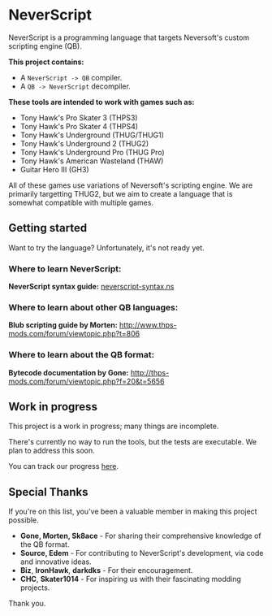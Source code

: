 # NeverScript

NeverScript is a programming language that targets Neversoft's custom scripting engine (QB).

**This project contains:**

* A `NeverScript -> QB` compiler.
* A `QB -> NeverScript` decompiler.

**These tools are intended to work with games such as:**

* Tony Hawk's Pro Skater 3 (THPS3)
* Tony Hawk's Pro Skater 4 (THPS4)
* Tony Hawk's Underground (THUG/THUG1)
* Tony Hawk's Underground 2 (THUG2)
* Tony Hawk's Underground Pro (THUG Pro)
* Tony Hawk's American Wasteland (THAW)
* Guitar Hero III (GH3)

All of these games use variations of Neversoft's scripting engine. We are primarily targetting THUG2, but we aim to create a language that is somewhat compatible with multiple games.

## Getting started

Want to try the language? Unfortunately, it's not ready yet.

### Where to learn NeverScript:

**NeverScript syntax guide:** [neverscript-syntax.ns](neverscript-syntax.ns)

### Where to learn about other QB languages:

**Blub scripting guide by Morten:** http://www.thps-mods.com/forum/viewtopic.php?t=806

### Where to learn about the QB format:

**Bytecode documentation by Gone:** http://thps-mods.com/forum/viewtopic.php?f=20&t=5656

## Work in progress

This project is a work in progress; many things are incomplete.

There's currently no way to run the tools, but the tests are executable. We plan to address this soon.

You can track our progress [here](https://github.com/byxor/NeverScript/projects/1).

## Special Thanks

If you're on this list, you've been a valuable member in making this project possible.

* **Gone, Morten, Sk8ace** - For sharing their comprehensive knowledge of the QB format.
* **Source, Edem** - For contributing to NeverScript's development, via code and innovative ideas.
* **Biz**, **IronHawk**, **darkdks** - For their encouragement.
* **CHC**, **Skater1014** - For inspiring us with their fascinating modding projects.

Thank you.

